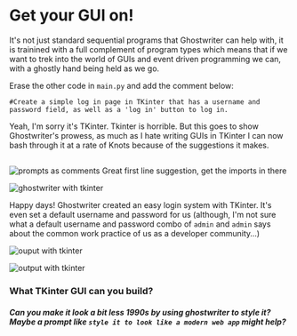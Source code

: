 # Get your GUI on!

It's not just standard sequential programs that Ghostwriter can help with, it is trainined with a full complement of program types which means that if we want to trek into the world of GUIs and event driven programming we can, with a ghostly hand being held as we go.


Erase the other code in `main.py` and add the comment below:

`#Create a simple log in page in TKinter that has a username and password field, as well as a 'log in' button to log in.`

Yeah, I'm sorry it's TKinter. Tkinter is horrible. But this goes to show Ghostwriter's prowess, as much as I hate writing GUIs in TKinter I can now bash through it at a rate of Knots because of the suggestions it makes.

## 

![prompts as comments](CleanShot%202022-12-07%20at%2021.11.03@2x.png)
Great first line suggestion, get the imports in there



![ghostwriter with tkinter](CleanShot%202022-12-07%20at%2021.11.13@2x.png)

Happy days! Ghostwriter created an easy login system with TKinter. It's even set a default username and password for us (although, I'm not sure what a default username and password combo of `admin` and `admin` says about the common work practice of us as a developer community…)

![ouput with tkinter](CleanShot%202022-12-07%20at%2021.11.19@2x.png)

![output with tkinter](CleanShot%202022-12-07%20at%2021.11.28@2x.png)

### What TKinter GUI can you build?

#### _Can you make it look a bit less 1990s by using ghostwriter to style it? Maybe a prompt like `style it to look like a modern web app` might help?_